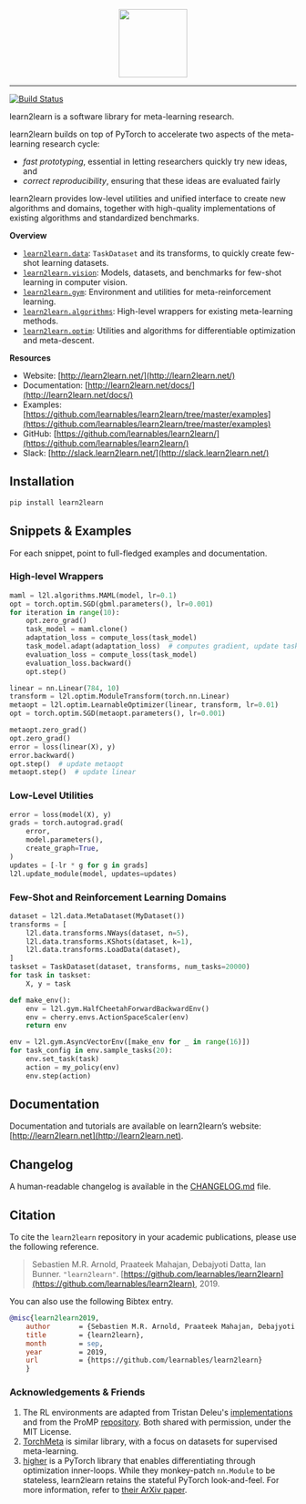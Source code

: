 <p align="center"><img src="https://raw.githubusercontent.com/learnables/learn2learn/gh-pages/assets/img/l2l-full.png" height="120px" /></p>

--------------------------------------------------------------------------------

[![Build Status](https://travis-ci.com/learnables/learn2learn.svg?branch=master)](https://travis-ci.com/learnables/learn2learn)

learn2learn is a software library for meta-learning research.

learn2learn builds on top of PyTorch to accelerate two aspects of the meta-learning research cycle:

* *fast prototyping*, essential in letting researchers quickly try new ideas, and
* *correct reproducibility*, ensuring that these ideas are evaluated fairly

learn2learn provides low-level utilities and unified interface to create new algorithms and domains, together with high-quality implementations of existing algorithms and standardized benchmarks.

**Overview**

* [`learn2learn.data`](http://learn2learn.net/docs/learn2learn.data/): `TaskDataset` and its transforms, to quickly create few-shot learning datasets.
* [`learn2learn.vision`](http://learn2learn.net/docs/learn2learn.vision/): Models, datasets, and benchmarks for few-shot learning in computer vision.
* [`learn2learn.gym`](http://learn2learn.net/docs/learn2learn.gym/): Environment and utilities for meta-reinforcement learning.
* [`learn2learn.algorithms`](http://learn2learn.net/docs/learn2learn.algorithms/): High-level wrappers for existing meta-learning methods.
* [`learn2learn.optim`](http://learn2learn.net/docs/learn2learn.optim/): Utilities and algorithms for differentiable optimization and meta-descent.

**Resources**

* Website: [http://learn2learn.net/](http://learn2learn.net/)
* Documentation: [http://learn2learn.net/docs/](http://learn2learn.net/docs/)
* Examples: [https://github.com/learnables/learn2learn/tree/master/examples](https://github.com/learnables/learn2learn/tree/master/examples)
* GitHub: [https://github.com/learnables/learn2learn/](https://github.com/learnables/learn2learn/)
* Slack: [http://slack.learn2learn.net/](http://slack.learn2learn.net/)


## Installation

~~~bash
pip install learn2learn
~~~

## Snippets & Examples

For each snippet, point to full-fledged examples and documentation.

### High-level Wrappers

~~~python
maml = l2l.algorithms.MAML(model, lr=0.1)
opt = torch.optim.SGD(gbml.parameters(), lr=0.001)
for iteration in range(10):
    opt.zero_grad()
    task_model = maml.clone()
    adaptation_loss = compute_loss(task_model)
    task_model.adapt(adaptation_loss)  # computes gradient, update task_model in-place
    evaluation_loss = compute_loss(task_model)
    evaluation_loss.backward()
    opt.step()
~~~

~~~python
linear = nn.Linear(784, 10)
transform = l2l.optim.ModuleTransform(torch.nn.Linear)
metaopt = l2l.optim.LearnableOptimizer(linear, transform, lr=0.01)
opt = torch.optim.SGD(metaopt.parameters(), lr=0.001)

metaopt.zero_grad()
opt.zero_grad()
error = loss(linear(X), y)
error.backward()
opt.step()  # update metaopt
metaopt.step()  # update linear
~~~

### Low-Level Utilities

~~~python
error = loss(model(X), y)
grads = torch.autograd.grad(
    error,
    model.parameters(),
    create_graph=True,
)
updates = [-lr * g for g in grads]
l2l.update_module(model, updates=updates)
~~~

### Few-Shot and Reinforcement Learning Domains

~~~python
dataset = l2l.data.MetaDataset(MyDataset())
transforms = [
    l2l.data.transforms.NWays(dataset, n=5),
    l2l.data.transforms.KShots(dataset, k=1),
    l2l.data.transforms.LoadData(dataset),
]
taskset = TaskDataset(dataset, transforms, num_tasks=20000)
for task in taskset:
    X, y = task
~~~

~~~python
def make_env():
    env = l2l.gym.HalfCheetahForwardBackwardEnv()
    env = cherry.envs.ActionSpaceScaler(env)
    return env

env = l2l.gym.AsyncVectorEnv([make_env for _ in range(16)])
for task_config in env.sample_tasks(20):
    env.set_task(task)
    action = my_policy(env)
    env.step(action)
~~~


## Documentation

Documentation and tutorials are available on learn2learn’s website: [http://learn2learn.net](http://learn2learn.net).

## Changelog

A human-readable changelog is available in the [CHANGELOG.md](CHANGELOG.md) file.

## Citation

To cite the `learn2learn` repository in your academic publications, please use the following reference.

> Sebastien M.R. Arnold, Praateek Mahajan, Debajyoti Datta, Ian Bunner. `"learn2learn"`. [https://github.com/learnables/learn2learn](https://github.com/learnables/learn2learn), 2019.

You can also use the following Bibtex entry.

~~~bib
@misc{learn2learn2019,
    author       = {Sebastien M.R. Arnold, Praateek Mahajan, Debajyoti Datta, Ian Bunner},
    title        = {learn2learn},
    month        = sep,
    year         = 2019,
    url          = {https://github.com/learnables/learn2learn}
    }
~~~

### Acknowledgements & Friends

1. The RL environments are adapted from Tristan Deleu's [implementations](https://github.com/tristandeleu/pytorch-maml-rl) and from the ProMP [repository](https://github.com/jonasrothfuss/ProMP/). Both shared with permission, under the MIT License.
2. [TorchMeta](https://github.com/tristandeleu/pytorch-meta) is similar library, with a focus on datasets for supervised meta-learning. 
3. [higher](https://github.com/facebookresearch/higher) is a PyTorch library that enables differentiating through optimization inner-loops. While they monkey-patch `nn.Module` to be stateless, learn2learn retains the stateful PyTorch look-and-feel. For more information, refer to [their ArXiv paper](https://arxiv.org/abs/1910.01727).
